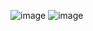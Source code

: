 
![image](https://github.com/user-attachments/assets/f73bf8c1-dc01-448d-a4c3-92bc3397fe96)
![image](https://github.com/user-attachments/assets/cdd1b72d-1c3e-4d4f-b9bc-91ca90539dcb)
